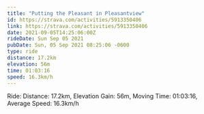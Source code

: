 ```yaml
---
title: "Putting the Pleasant in Pleasantview"
id: https://strava.com/activities/5913350406
link: https://strava.com/activities/5913350406
date: 2021-09-05T14:25:06:00Z
rideDate: Sun Sep 05 2021
pubDate: Sun, 05 Sep 2021 08:25:06 -0600
type: ride
distance: 17.2km
elevation: 56m
time: 01:03:16
speed: 16.3km/h
---
```

Ride: Distance: 17.2km, Elevation Gain: 56m, Moving Time: 01:03:16, Average Speed: 16.3km/h